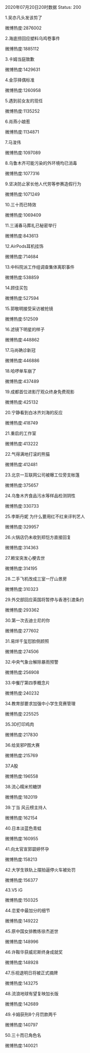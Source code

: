 2020年07月20日20时数据
Status: 200

1.吴亦凡头发该剪了

微博热度:2876002

2.海底捞回应塑料乌鸡卷事件

微博热度:1885112

3.卡姆当庭致歉

微博热度:1429631

4.金莎择偶标准

微博热度:1260958

5.遇到前女友的现任

微博热度:1135252

6.肖燕小娘惹

微博热度:1134871

7.马浚伟

微博热度:1097089

8.乌鲁木齐可能污染的外环境均已消毒

微博热度:1077316

9.坚决防止家长他人代劳等参赛造假行为

微博热度:1071249

10.三十而已特效

微博热度:1069409

11.三浦春马葬礼已秘密举行

微博热度:843613

12.AirPods耳机挂饰

微博热度:714684

13.中科院派工作组调查集体离职事件

微博热度:538859

14.顾佳买包

微博热度:527594

15.郭敬明接受采访被抢镜

微博热度:512509

16.滤镜下明星的样子

微博热度:448862

17.马尚确诊新冠

微博热度:446886

18.哈啰单车崩了

微博热度:437489

19.成都首位进影厅观众终身免费观影

微博热度:425132

20.宁静看到白冰齐刘海的反应

微博热度:418749

21.重启的工作室

微博热度:413222

22.气得满地打滚的熊猫

微博热度:412481

23.北京一互联网公司被曝工位旁支帐篷

微博热度:375657

24.乌鲁木齐食品污水等样品检测阴性

微博热度:330733

25.李斯丹妮 为什么要用红不红来评判艺人

微博热度:329957

26.火锅店仍未收到郑恺方直接回复

微博热度:314363

27.赖宝突发心梗去世

微博热度:314195

28.二手飞机改成三室一厅山景房

微博热度:310323

29.外交部回应英国将暂停与香港引渡条约

微博热度:293362

30.第一次去迪士尼的你

微博热度:277602

31.易烊千玺怼脸侧颜照

微博热度:274506

32.中央气象台解除暴雨预警

微博热度:256908

33.中餐厅第四季概念片

微博热度:240232

34.教育部要求加强中小学生竞赛管理

微博热度:225525

35.3D打印鸡肉

微博热度:217830

36.给吴邪P图大赛

微博热度:215769

37.A股

微博热度:196558

38.流心糯米煎糖饼

微博热度:182019

39.丁当 风云榜主持人

微博热度:162154

40.日本淡蓝色青蛙

微博热度:160955

41.向太官宣郭碧婷怀孕

微博热度:158213

42.大学生铁轨上摆拍逼停火车被处罚

微博热度:156377

43.V5 iG

微博热度:150325

44.恋爱中最加分的细节

微博热度:149222

45.原中国女排教练徐杰逝世

微博热度:148996

46.许鞍华获威尼斯终身成就奖

微博热度:148928

47.乐视退明日将被正式摘牌

微博热度:143275

48.流浪地球有望复映加长版

微博热度:142689

49.卡姆获刑8个月罚款两千

微博热度:140797

50.三十而已角色名

微博热度:140021

